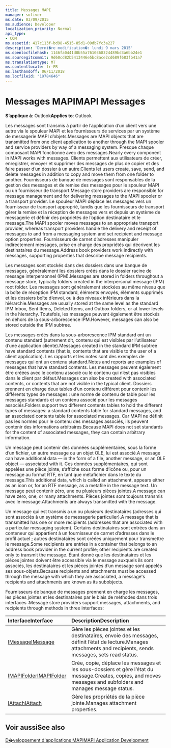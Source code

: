 ```yaml
---
title: Messages MAPI
manager: soliver
ms.date: 03/09/2015
ms.audience: Developer
localization_priority: Normal
api_type:
- COM
ms.assetid: 417c113f-bd98-4515-85d1-09db7fc3a227
description: 'Derni�re modification�: lundi 9 mars 2015'
ms.openlocfilehash: 1146fa0441d0b55a7610368324489bd3a6bb24e1
ms.sourcegitcommit: 9d60cd82b5413446e5bc8ace2cd689f683fb41a7
ms.translationtype: MT
ms.contentlocale: fr-FR
ms.lasthandoff: 06/11/2018
ms.locfileid: "19784646"
---
```

# <a name="mapi-messages"></a><span data-ttu-id="c4078-103">Messages MAPI</span><span class="sxs-lookup"><span data-stu-id="c4078-103">MAPI Messages</span></span>

  
  
<span data-ttu-id="c4078-104">**S’applique à**: Outlook</span><span class="sxs-lookup"><span data-stu-id="c4078-104">**Applies to**: Outlook</span></span> 
  
<span data-ttu-id="c4078-105">Les messages sont transmis à partir de l’application d’un client vers une autre via le spouleur MAPI et les fournisseurs de services par un système de messagerie MAPI d’objets.</span><span class="sxs-lookup"><span data-stu-id="c4078-105">Messages are MAPI objects that are transmitted from one client application to another through the MAPI spooler and service providers by way of a messaging system.</span></span> <span data-ttu-id="c4078-106">Presque chaque composant MAPI fonctionne avec des messages.</span><span class="sxs-lookup"><span data-stu-id="c4078-106">Nearly every component in MAPI works with messages.</span></span> <span data-ttu-id="c4078-107">Clients permettent aux utilisateurs de créer, enregistrer, envoyer et supprimer des messages de plus de copier et des faire passer d’un dossier à un autre.</span><span class="sxs-lookup"><span data-stu-id="c4078-107">Clients let users create, save, send, and delete messages in addition to copy and move them from one folder to another.</span></span> <span data-ttu-id="c4078-108">Fournisseurs de banque de messages sont responsables de la gestion des messages et de remise des messages pour le spouleur MAPI ou un fournisseur de transport.</span><span class="sxs-lookup"><span data-stu-id="c4078-108">Message store providers are responsible for message management and for delivering messages to the MAPI spooler or a transport provider.</span></span> <span data-ttu-id="c4078-109">Le spouleur MAPI déplace les messages vers un fournisseur de transport approprié, tandis que les fournisseurs de transport gérer la remise et la réception de messages vers et depuis un système de messagerie et définir des propriétés de l’option destinataire et le message.</span><span class="sxs-lookup"><span data-stu-id="c4078-109">The MAPI spooler moves messages to an appropriate transport provider, whereas transport providers handle the delivery and receipt of messages to and from a messaging system and set recipient and message option properties.</span></span> <span data-ttu-id="c4078-110">Fournisseurs de carnet d’adresses manipuler indirectement messages, prise en charge des propriétés qui décrivent les destinataires du message.</span><span class="sxs-lookup"><span data-stu-id="c4078-110">Address book providers work indirectly with messages, supporting properties that describe message recipients.</span></span>
  
<span data-ttu-id="c4078-111">Les messages sont stockés dans des dossiers dans une banque de messages, généralement les dossiers créés dans le dossier racine de message interpersonnel (IPM).</span><span class="sxs-lookup"><span data-stu-id="c4078-111">Messages are stored in folders throughout a message store, typically folders created in the interpersonal message (IPM) root folder.</span></span> <span data-ttu-id="c4078-112">Les messages sont généralement stockées au même niveau que la boîte de réception IPM standard, éléments envoyés, éléments supprimés et les dossiers boîte d’envoi, ou à des niveaux inférieurs dans la hiérarchie.</span><span class="sxs-lookup"><span data-stu-id="c4078-112">Messages are usually stored at the same level as the standard IPM Inbox, Sent Items, Deleted Items, and Outbox folders, or at lower levels in the hierarchy.</span></span> <span data-ttu-id="c4078-113">Toutefois, les messages peuvent également être stockés en dehors de la sous-arborescence IPM.</span><span class="sxs-lookup"><span data-stu-id="c4078-113">However, messages can also be stored outside the IPM subtree.</span></span>
  
<span data-ttu-id="c4078-114">Les messages créés dans la sous-arborescence IPM standard ont un contenu standard (autrement dit, contenu qui est visibles par l’utilisateur d’une application cliente).</span><span class="sxs-lookup"><span data-stu-id="c4078-114">Messages created in the standard IPM subtree have standard contents (that is, contents that are visible to the user of a client application).</span></span> <span data-ttu-id="c4078-115">Les rapports et les notes sont des exemples de messages qui ont un contenu standard.</span><span class="sxs-lookup"><span data-stu-id="c4078-115">Notes and reports are examples of messages that have standard contents.</span></span> <span data-ttu-id="c4078-116">Les messages peuvent également être créées avec le contenu associé ou le contenu qui n’est pas visibles dans le client par défaut.</span><span class="sxs-lookup"><span data-stu-id="c4078-116">Messages can also be created with associated contents, or contents that are not visible in the typical client.</span></span> <span data-ttu-id="c4078-117">Dossiers prennent en charge deux tables d’un contenu différent pour contenir les différents types de messages : une norme de contenu de table pour les messages standards et un contenu associé pour les messages associés.</span><span class="sxs-lookup"><span data-stu-id="c4078-117">Folders support two different contents tables to hold the different types of messages: a standard contents table for standard messages, and an associated contents table for associated messages.</span></span> <span data-ttu-id="c4078-118">Car MAPI ne définit pas les normes pour le contenu des messages associés, ils peuvent contenir des informations arbitraires.</span><span class="sxs-lookup"><span data-stu-id="c4078-118">Because MAPI does not set standards for the content of associated messages, they can contain arbitrary information.</span></span> 
  
<span data-ttu-id="c4078-119">Un message peut contenir des données supplémentaires, sous la forme d’un fichier, un autre message ou un objet OLE, lui est associé.</span><span class="sxs-lookup"><span data-stu-id="c4078-119">A message can have additional data — in the form of a file, another message, or an OLE object — associated with it.</span></span> <span data-ttu-id="c4078-120">Ces données supplémentaires, qui sont appelées une pièce jointe, s’affiche sous forme d’icône ou, pour un message au format RTF, en tant que métafichier dans le texte du message.</span><span class="sxs-lookup"><span data-stu-id="c4078-120">This additional data, which is called an attachment, appears either as an icon or, for an RTF message, as a metafile in the message text.</span></span> <span data-ttu-id="c4078-121">Un message peut contenir zéro, une ou plusieurs pièces jointes.</span><span class="sxs-lookup"><span data-stu-id="c4078-121">A message can have zero, one, or many attachments.</span></span> <span data-ttu-id="c4078-122">Pièces jointes sont toujours transmis avec le message.</span><span class="sxs-lookup"><span data-stu-id="c4078-122">Attachments are always transmitted with the message.</span></span>
  
<span data-ttu-id="c4078-123">Un message qui est transmis a un ou plusieurs destinataires (adresses qui sont associés à un système de messagerie particulier).</span><span class="sxs-lookup"><span data-stu-id="c4078-123">A message that is transmitted has one or more recipients (addresses that are associated with a particular messaging system).</span></span> <span data-ttu-id="c4078-124">Certains destinataires sont entrées dans un conteneur qui appartient à un fournisseur de carnet d’adresses dans le profil actuel ; autres destinataires sont créées uniquement pour transmettre le message.</span><span class="sxs-lookup"><span data-stu-id="c4078-124">Some recipients are entries in a container that belongs to an address book provider in the current profile; other recipients are created only to transmit the message.</span></span> <span data-ttu-id="c4078-125">Étant donné que les destinataires et les pièces jointes doivent être accessible via le message auxquels ils sont associés, les destinataires et les pièces jointes d’un message sont appelés ses sous-objets.</span><span class="sxs-lookup"><span data-stu-id="c4078-125">Because recipients and attachments must be accessed through the message with which they are associated, a message's recipients and attachments are known as its subobjects.</span></span> 
  
<span data-ttu-id="c4078-126">Fournisseurs de banque de messages prennent en charge les messages, les pièces jointes et les destinataires par le biais de méthodes dans trois interfaces :</span><span class="sxs-lookup"><span data-stu-id="c4078-126">Message store providers support messages, attachments, and recipients through methods in three interfaces:</span></span> 
  
|<span data-ttu-id="c4078-127">**Interface**</span><span class="sxs-lookup"><span data-stu-id="c4078-127">**Interface**</span></span>|<span data-ttu-id="c4078-128">**Description**</span><span class="sxs-lookup"><span data-stu-id="c4078-128">**Description**</span></span>|
|:-----|:-----|
|[<span data-ttu-id="c4078-129">IMessage</span><span class="sxs-lookup"><span data-stu-id="c4078-129">IMessage</span></span>](imessageimapiprop.md) <br/> |<span data-ttu-id="c4078-130">Gère les pièces jointes et les destinataires, envoie des messages, définit l’état de lecture.</span><span class="sxs-lookup"><span data-stu-id="c4078-130">Manages attachments and recipients, sends messages, sets read status.</span></span>  <br/> |
|[<span data-ttu-id="c4078-131">IMAPIFolder</span><span class="sxs-lookup"><span data-stu-id="c4078-131">IMAPIFolder</span></span>](imapifolderimapicontainer.md) <br/> |<span data-ttu-id="c4078-132">Crée, copie, déplace les messages et les sous-dossiers et gère l’état du message.</span><span class="sxs-lookup"><span data-stu-id="c4078-132">Creates, copies, and moves messages and subfolders and manages message status.</span></span>  <br/> |
|[<span data-ttu-id="c4078-133">IAttach</span><span class="sxs-lookup"><span data-stu-id="c4078-133">IAttach</span></span>](iattachimapiprop.md) <br/> |<span data-ttu-id="c4078-134">Gère les propriétés de la pièce jointe.</span><span class="sxs-lookup"><span data-stu-id="c4078-134">Manages attachment properties.</span></span>  <br/> |
   
## <a name="see-also"></a><span data-ttu-id="c4078-135">Voir aussi</span><span class="sxs-lookup"><span data-stu-id="c4078-135">See also</span></span>



[<span data-ttu-id="c4078-136">D�veloppement d'applications MAPI</span><span class="sxs-lookup"><span data-stu-id="c4078-136">MAPI Application Development</span></span>](mapi-application-development.md)

